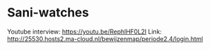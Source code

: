 # Sani-watches

Youtube interview: https://youtu.be/RephlHF0L2I
Link: http://25530.hosts2.ma-cloud.nl/bewijzenmap/periode2.4/login.html
